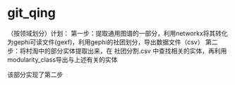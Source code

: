 # git_qing
（按领域划分）计划：
  第一步：提取通用图谱的一部分，利用networkx将其转化为gephi可读文件(gexf)，利用gephi的社团划分，导出数据文件（csv）
  第二步：将村淘中的部分实体提取出来，在 社团分割.csv 中查找相关的实体，再利用modularity_class导出与上述有关的实体
  
该部分实现了第二步
